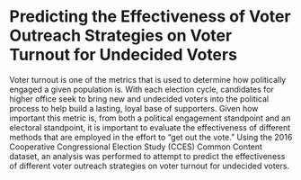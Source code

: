 # Predicting the Effectiveness of Voter Outreach Strategies on Voter Turnout for Undecided Voters

Voter turnout is one of the metrics that is used to determine how politically engaged a given population is. With each election cycle, candidates for higher office seek to bring new and undecided voters into the political process to help build a lasting, loyal base of supporters. Given how important this metric is, from both a political engagement standpoint and an electoral standpoint, it is important to evaluate the effectiveness of different methods that are employed in the effort to “get out the vote.” Using the 2016 Cooperative Congressional Election Study (CCES) Common Content dataset, an analysis was performed to attempt to predict the effectiveness of different voter outreach strategies on voter turnout for undecided voters.

